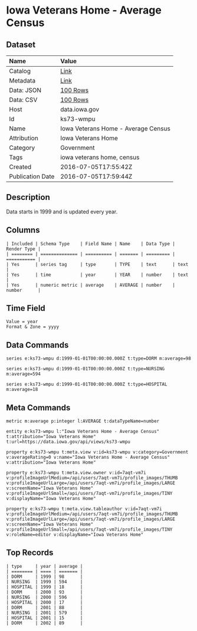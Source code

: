 # Iowa Veterans Home - Average Census

## Dataset

| Name | Value |
| :--- | :---- |
| Catalog | [Link](https://catalog.data.gov/dataset/iowa-veterans-home-average-census) |
| Metadata | [Link](https://data.iowa.gov/api/views/ks73-wmpu) |
| Data: JSON | [100 Rows](https://data.iowa.gov/api/views/ks73-wmpu/rows.json?max_rows=100) |
| Data: CSV | [100 Rows](https://data.iowa.gov/api/views/ks73-wmpu/rows.csv?max_rows=100) |
| Host | data.iowa.gov |
| Id | ks73-wmpu |
| Name | Iowa Veterans Home - Average Census |
| Attribution | Iowa Veterans Home |
| Category | Government |
| Tags | iowa veterans home, census |
| Created | 2016-07-05T17:55:42Z |
| Publication Date | 2016-07-05T17:59:44Z |

## Description

Data starts in 1999 and is updated every year.

## Columns

```ls
| Included | Schema Type    | Field Name | Name    | Data Type | Render Type |
| ======== | ============== | ========== | ======= | ========= | =========== |
| Yes      | series tag     | type       | TYPE    | text      | text        |
| Yes      | time           | year       | YEAR    | number    | text        |
| Yes      | numeric metric | average    | AVERAGE | number    | number      |
```

## Time Field

```ls
Value = year
Format & Zone = yyyy
```

## Data Commands

```ls
series e:ks73-wmpu d:1999-01-01T00:00:00.000Z t:type=DORM m:average=98

series e:ks73-wmpu d:1999-01-01T00:00:00.000Z t:type=NURSING m:average=594

series e:ks73-wmpu d:1999-01-01T00:00:00.000Z t:type=HOSPITAL m:average=18
```

## Meta Commands

```ls
metric m:average p:integer l:AVERAGE t:dataTypeName=number

entity e:ks73-wmpu l:"Iowa Veterans Home - Average Census" t:attribution="Iowa Veterans Home" t:url=https://data.iowa.gov/api/views/ks73-wmpu

property e:ks73-wmpu t:meta.view v:id=ks73-wmpu v:category=Government v:averageRating=0 v:name="Iowa Veterans Home - Average Census" v:attribution="Iowa Veterans Home"

property e:ks73-wmpu t:meta.view.owner v:id=7aqt-vm7i v:profileImageUrlMedium=/api/users/7aqt-vm7i/profile_images/THUMB v:profileImageUrlLarge=/api/users/7aqt-vm7i/profile_images/LARGE v:screenName="Iowa Veterans Home" v:profileImageUrlSmall=/api/users/7aqt-vm7i/profile_images/TINY v:displayName="Iowa Veterans Home"

property e:ks73-wmpu t:meta.view.tableauthor v:id=7aqt-vm7i v:profileImageUrlMedium=/api/users/7aqt-vm7i/profile_images/THUMB v:profileImageUrlLarge=/api/users/7aqt-vm7i/profile_images/LARGE v:screenName="Iowa Veterans Home" v:profileImageUrlSmall=/api/users/7aqt-vm7i/profile_images/TINY v:roleName=editor v:displayName="Iowa Veterans Home"
```

## Top Records

```ls
| type     | year | average | 
| ======== | ==== | ======= | 
| DORM     | 1999 | 98      | 
| NURSING  | 1999 | 594     | 
| HOSPITAL | 1999 | 18      | 
| DORM     | 2000 | 93      | 
| NURSING  | 2000 | 596     | 
| HOSPITAL | 2000 | 17      | 
| DORM     | 2001 | 88      | 
| NURSING  | 2001 | 579     | 
| HOSPITAL | 2001 | 15      | 
| DORM     | 2002 | 89      | 
```